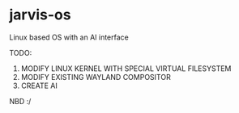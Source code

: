 # jarvis-os
Linux based OS with an AI interface

TODO:
1. MODIFY LINUX KERNEL WITH SPECIAL VIRTUAL FILESYSTEM
2. MODIFY EXISTING WAYLAND COMPOSITOR
3. CREATE AI

NBD  :/

